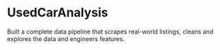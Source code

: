 # UsedCarAnalysis
Built a complete data pipeline that scrapes real-world listings, cleans and explores the data and engineers features. 
